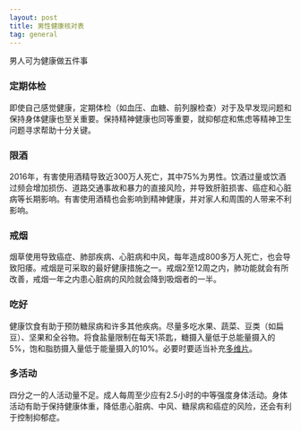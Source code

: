 ```yaml
---
layout: post
title: 男性健康核对表
tag: general
---
```

男人可为健康做五件事

### 定期体检

即使自己感觉健康，定期体检（如血压、血糖、前列腺检查）对于及早发现问题和保持身体健康也至关重要。保持精神健康也同等重要，就抑郁症和焦虑等精神卫生问题寻求帮助十分关键。

### 限酒

2016年，有害使用酒精导致近300万人死亡，其中75%为男性。饮酒过量或饮酒过频会增加损伤、道路交通事故和暴力的直接风险，并导致肝脏损害、癌症和心脏病等长期影响。有害使用酒精也会影响到精神健康，并对家人和周围的人带来不利影响。

<!--break-->

### 戒烟

烟草使用导致癌症、肺部疾病、心脏病和中风，每年造成800多万人死亡，也会导致阳痿。戒烟是可采取的最好健康措施之一。戒烟2至12周之内，肺功能就会有所改善，戒烟一年之内患心脏病的风险就会降到吸烟者的一半。

### 吃好

健康饮食有助于预防糖尿病和许多其他疾病。尽量多吃水果、蔬菜、豆类（如扁豆）、坚果和全谷物。将食盐量限制在每天1茶匙，糖摄入量低于总能量摄入的5%，饱和脂肪摄入量低于能量摄入的10%。必要时要适当补充[多维片](https://www.chemistwarehouse.co.nz/buy/96485/healtheries-men-s-multi-100-tablets)。

### 多活动

四分之一的人活动量不足。成人每周至少应有2.5小时的中等强度身体活动。身体活动有助于保持健康体重，降低患心脏病、中风、糖尿病和癌症的风险，还会有利于控制抑郁症。
